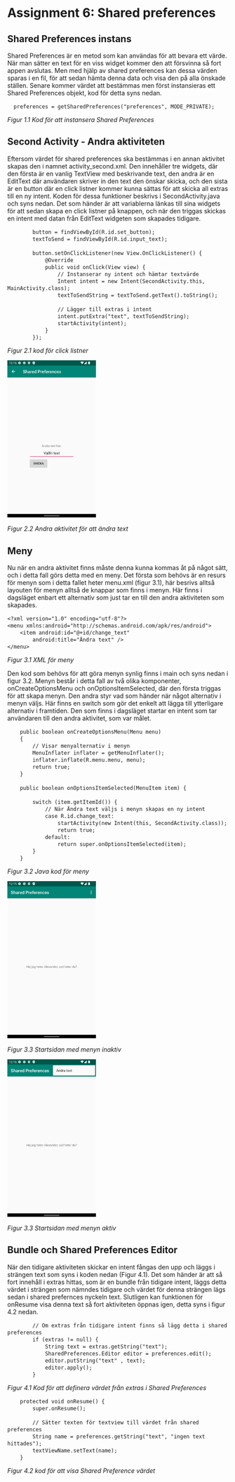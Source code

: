 
# Assignment 6: Shared preferences

## Shared Preferences instans
Shared Preferences är en metod som kan användas för att bevara ett värde. När man sätter en text för en viss widget kommer den
att försvinna så fort appen avslutas. Men med hjälp av shared preferences kan dessa värden sparas i en fil, för att sedan hämta
denna data och visa den på alla önskade ställen. Senare kommer värdet att bestämmas men först instansieras ett Shared Preferences objekt,
kod för detta syns nedan. 

```
  preferences = getSharedPreferences("preferences", MODE_PRIVATE);
```
_Figur 1.1 Kod för att instansera Shared Preferences_

## Second Activity - Andra aktiviteten
Eftersom värdet för shared preferences ska bestämmas i en annan aktivitet skapas den i namnet activity_second.xml. Den
innehåller tre widgets, där den första är en vanlig TextView med beskrivande text, den andra är en EditText där användaren
skriver in den text den önskar skicka, och den sista är en button där en click listner kommer kunna sättas för att skicka all
extras till en ny intent. Koden för dessa funktioner beskrivs i SecondActivity.java och syns nedan. Det som händer är att variablerna
länkas till sina widgets för att sedan skapa en click listner på knappen, och när den triggas skickas en intent med datan från
EditText widgeten som skapades tidigare.

```
        button = findViewById(R.id.set_button);
        textToSend = findViewById(R.id.input_text);

        button.setOnClickListener(new View.OnClickListener() {
            @Override
            public void onClick(View view) {
                // Instanserar ny intent och hämtar textvärde
                Intent intent = new Intent(SecondActivity.this, MainActivity.class);
                textToSendString = textToSend.getText().toString();

                // Lägger till extras i intent
                intent.putExtra("text", textToSendString);
                startActivity(intent);
            }
        });
```
_Figur 2.1 kod för click listner_

<img src="change_text.png" style="width: 40%;"/>

_Figur 2.2 Andra aktivitet för att ändra text_

## Meny
Nu när en andra aktivitet finns måste denna kunna kommas åt på något sätt, och i detta fall görs detta med en meny. Det första som behövs
är en resurs för menyn som i detta fallet heter menu.xml (figur 3.1), här besrivs alltså layouten för menyn alltså de knappar som finns i menyn.
Här finns i dagsläget enbart ett alternativ som just tar en till den andra aktiviteten som skapades. 

```
<?xml version="1.0" encoding="utf-8"?>
<menu xmlns:android="http://schemas.android.com/apk/res/android">
    <item android:id="@+id/change_text"
        android:title="Ändra text" />
</menu>
```
_Figur 3.1 XML för meny_

Den kod som behövs för att göra menyn synlig finns i main och syns nedan i figur 3.2. Menyn består i detta fall av två olika komponenter,
onCreateOptionsMenu och onOptionsItemSelected, där den första triggas för att skapa menyn. Den andra styr vad som händer när något
alternativ i menyn väljs. Här finns en switch som gör det enkelt att lägga till ytterligare alternativ i framtiden. Den som finns
i dagsläget startar en intent som tar användaren till den andra aktivitet, som var målet.

```
    public boolean onCreateOptionsMenu(Menu menu)
    {
        // Visar menyalternativ i menyn
        MenuInflater inflater = getMenuInflater();
        inflater.inflate(R.menu.menu, menu);
        return true;
    }

    public boolean onOptionsItemSelected(MenuItem item) {

        switch (item.getItemId()) {
            // När Ändra text väljs i menyn skapas en ny intent
            case R.id.change_text:
                startActivity(new Intent(this, SecondActivity.class));
                return true;
            default:
                return super.onOptionsItemSelected(item);
        }
    }
```
_Figur 3.2 Java kod för meny_

<img src="main.png" style="width: 40%;"/>

_Figur 3.3 Startsidan med menyn inaktiv_

<img src="meny.png" style="width: 40%;"/>

_Figur 3.3 Startsidan med menyn aktiv_

## Bundle och Shared Preferences Editor
När den tidigare aktiviteten skickar en intent fångas den upp och läggs i strängen text som syns i koden nedan (Figur 4.1). Det som händer
är att så fort innehåll i extras hittas, som är en bundle från tidigare intent, läggs detta värdet i strängen som nämndes tidigare och
värdet för denna strängen lägs sedan i shared prefernces nyckeln text. Slutligen kan funktionen för onResume visa denna text så fort
aktiviteten öppnas igen, detta syns i figur 4.2 nedan.

```
        // Om extras från tidigare intent finns så lägg detta i shared preferences
        if (extras != null) {
            String text = extras.getString("text");
            SharedPreferences.Editor editor = preferences.edit();
            editor.putString("text" , text);
            editor.apply();
        }
```
_Figur 4.1 Kod för att definera värdet från extras i Shared Preferences_

```
    protected void onResume() {
        super.onResume();

        // Sätter texten för textview till värdet från shared preferences
        String name = preferences.getString("text", "ingen text hittades");
        textViewName.setText(name);
    }
```
_Figur 4.2 kod för att visa Shared Preference värdet_
